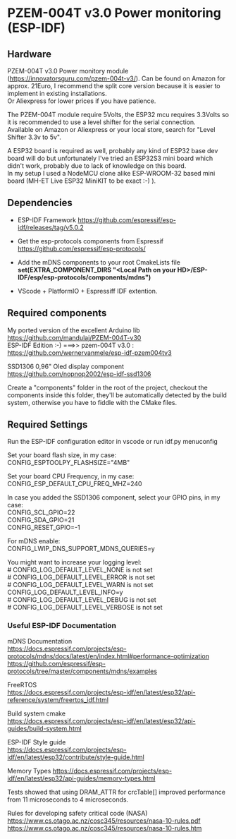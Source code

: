 # PZEM-004T v3.0 Power monitoring (ESP-IDF)  
  
 ## Hardware   
PZEM-004T v3.0 Power monitory module (https://innovatorsguru.com/pzem-004t-v3/). 
Can be found on Amazon for approx. 21Euro, I recommend the split core version because it is easier to implement in existing installations.  
Or Aliexpress for lower prices if you have patience.  
  
The PZEM-004T module require 5Volts, the ESP32 mcu requires 3.3Volts so it is recommended to use a level shifter for the serial connection.  
Available on Amazon or Aliexpress or your local store, search for "Level Shifter 3.3v to 5v".  
  
A ESP32 board is required as well, probably any kind of ESP32 base dev board will do but unfortunately I've tried an ESP32S3 mini board which didn't work, probably due to lack of knowledge on this board.  
In my setup I used a NodeMCU clone alike ESP-WROOM-32 based mini board (MH-ET Live ESP32 MiniKIT to be exact :-) ).  
  

## Dependencies
- ESP-IDF Framework https://github.com/espressif/esp-idf/releases/tag/v5.0.2
- Get the esp-protocols components from Espressif
https://github.com/espressif/esp-protocols/

- Add the mDNS components to your root CmakeLists file  
**set(EXTRA_COMPONENT_DIRS "\<Local Path on your HD>/ESP-IDF/esp/esp-protocols/components/mdns")**  

- VScode + PlatformIO + Espressiff IDF extention.  
  
  

## Required components
My ported version of the excellent Arduino lib https://github.com/mandulaj/PZEM-004T-v30  
ESP-IDF Edition :-) ===>> pzem-004T v3.0 : https://github.com/wernervanmele/esp-idf-pzem004tv3  

SSD1306 0,96" Oled display component  
https://github.com/nopnop2002/esp-idf-ssd1306  
  
  
Create a "components" folder in the root of the project, checkout the components inside this folder, they'll be automatically detected by the build system, otherwise you have to fiddle with the CMake files.  

## Required Settings  
Run the ESP-IDF configuration editor in vscode or run idf.py menuconfig

Set your board flash size, in my case:  
CONFIG_ESPTOOLPY_FLASHSIZE="4MB"  
  
Set your board CPU Frequency, in my case:  
CONFIG_ESP_DEFAULT_CPU_FREQ_MHZ=240  
  
In case you added the SSD1306 component, select your GPIO pins, in my case:  
CONFIG_SCL_GPIO=22  
CONFIG_SDA_GPIO=21  
CONFIG_RESET_GPIO=-1  
  
For mDNS enable:  
CONFIG_LWIP_DNS_SUPPORT_MDNS_QUERIES=y  

You might want to increase your logging level:  
\# CONFIG_LOG_DEFAULT_LEVEL_NONE is not set  
\# CONFIG_LOG_DEFAULT_LEVEL_ERROR is not set  
\# CONFIG_LOG_DEFAULT_LEVEL_WARN is not set  
CONFIG_LOG_DEFAULT_LEVEL_INFO=y  
\# CONFIG_LOG_DEFAULT_LEVEL_DEBUG is not set  
\# CONFIG_LOG_DEFAULT_LEVEL_VERBOSE is not set  

  

### Useful ESP-IDF Documentation

mDNS Documentation  
https://docs.espressif.com/projects/esp-protocols/mdns/docs/latest/en/index.html#performance-optimization
https://github.com/espressif/esp-protocols/tree/master/components/mdns/examples  

FreeRTOS  
https://docs.espressif.com/projects/esp-idf/en/latest/esp32/api-reference/system/freertos_idf.html  

Build system cmake  
https://docs.espressif.com/projects/esp-idf/en/latest/esp32/api-guides/build-system.html  

ESP-IDF Style guide  
https://docs.espressif.com/projects/esp-idf/en/latest/esp32/contribute/style-guide.html  

Memory Types
https://docs.espressif.com/projects/esp-idf/en/latest/esp32/api-guides/memory-types.html

Tests showed that using DRAM_ATTR for crcTable[] improved performance from 11 microseconds to 4 microseconds.  

Rules for developing safety critical code (NASA)  
https://www.cs.otago.ac.nz/cosc345/resources/nasa-10-rules.pdf  
https://www.cs.otago.ac.nz/cosc345/resources/nasa-10-rules.htm  
